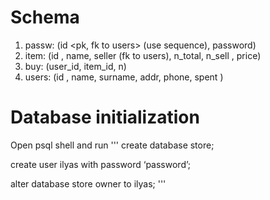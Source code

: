 # Schema

1. passw: (id <pk, fk to users> (use sequence), password)
2. item: (id <pk>, name, seller (fk to users), n_total, n_sell <use trigger>, price)
3. buy: (user_id, item_id, n)
4. users: (id <pk>, name, surname, addr, phone, spent <use trigger>)

# Database initialization
Open psql shell and run
'''
create database store;

create user ilyas with password ‘password’;

alter database store owner to ilyas;
'''
